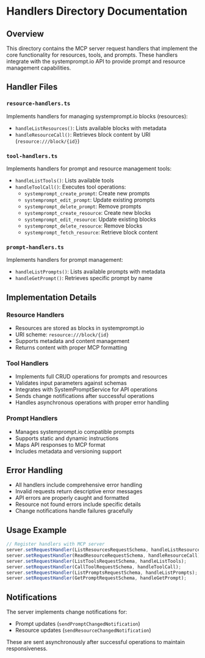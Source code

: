 # Handlers Directory Documentation

## Overview

This directory contains the MCP server request handlers that implement the core functionality for resources, tools, and prompts. These handlers integrate with the systemprompt.io API to provide prompt and resource management capabilities.

## Handler Files

### `resource-handlers.ts`

Implements handlers for managing systemprompt.io blocks (resources):

- `handleListResources()`: Lists available blocks with metadata
- `handleResourceCall()`: Retrieves block content by URI (`resource:///block/{id}`)

### `tool-handlers.ts`

Implements handlers for prompt and resource management tools:

- `handleListTools()`: Lists available tools
- `handleToolCall()`: Executes tool operations:
  - `systemprompt_create_prompt`: Create new prompts
  - `systemprompt_edit_prompt`: Update existing prompts
  - `systemprompt_delete_prompt`: Remove prompts
  - `systemprompt_create_resource`: Create new blocks
  - `systemprompt_edit_resource`: Update existing blocks
  - `systemprompt_delete_resource`: Remove blocks
  - `systemprompt_fetch_resource`: Retrieve block content

### `prompt-handlers.ts`

Implements handlers for prompt management:

- `handleListPrompts()`: Lists available prompts with metadata
- `handleGetPrompt()`: Retrieves specific prompt by name

## Implementation Details

### Resource Handlers

- Resources are stored as blocks in systemprompt.io
- URI scheme: `resource:///block/{id}`
- Supports metadata and content management
- Returns content with proper MCP formatting

### Tool Handlers

- Implements full CRUD operations for prompts and resources
- Validates input parameters against schemas
- Integrates with SystemPromptService for API operations
- Sends change notifications after successful operations
- Handles asynchronous operations with proper error handling

### Prompt Handlers

- Manages systemprompt.io compatible prompts
- Supports static and dynamic instructions
- Maps API responses to MCP format
- Includes metadata and versioning support

## Error Handling

- All handlers include comprehensive error handling
- Invalid requests return descriptive error messages
- API errors are properly caught and formatted
- Resource not found errors include specific details
- Change notifications handle failures gracefully

## Usage Example

```typescript
// Register handlers with MCP server
server.setRequestHandler(ListResourcesRequestSchema, handleListResources);
server.setRequestHandler(ReadResourceRequestSchema, handleResourceCall);
server.setRequestHandler(ListToolsRequestSchema, handleListTools);
server.setRequestHandler(CallToolRequestSchema, handleToolCall);
server.setRequestHandler(ListPromptsRequestSchema, handleListPrompts);
server.setRequestHandler(GetPromptRequestSchema, handleGetPrompt);
```

## Notifications

The server implements change notifications for:

- Prompt updates (`sendPromptChangedNotification`)
- Resource updates (`sendResourceChangedNotification`)

These are sent asynchronously after successful operations to maintain responsiveness.
